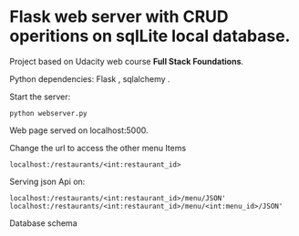 # Flask web server with CRUD operitions on sqlLite local database.

Project based on Udacity web course **Full Stack Foundations**.

Python dependencies: Flask , sqlalchemy .

Start the server:

    python webserver.py

Web page served on localhost:5000.

Change the url to access the other menu Items

    localhost:/restaurants/<int:restaurant_id>

Serving json Api on:

    localhost:/restaurants/<int:restaurant_id>/menu/JSON'
    localhost:/restaurants/<int:restaurant_id>/menu/<int:menu_id>/JSON'


Database schema